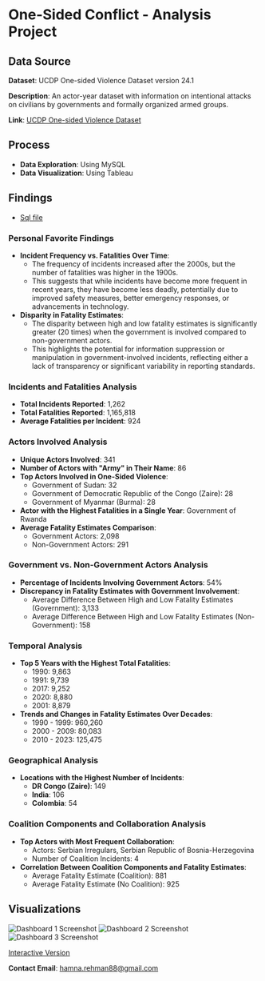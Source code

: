 
# One-Sided Conflict - Analysis Project

## Data Source
**Dataset**: UCDP One-sided Violence Dataset version 24.1  

**Description**: An actor-year dataset with information on intentional attacks on civilians by governments and formally organized armed groups.  

**Link**: [UCDP One-sided Violence Dataset](https://ucdp.uu.se/downloads/index.html#candidate)

## Process
- **Data Exploration**: Using MySQL
- **Data Visualization**: Using Tableau
  
## Findings

- [Sql file](https://github.com/ham-na/sql-dump/blob/main/One_sided_conflict.sql)

### Personal Favorite Findings
- **Incident Frequency vs. Fatalities Over Time**: 
  - The frequency of incidents increased after the 2000s, but the number of fatalities was higher in the 1900s.
  - This suggests that while incidents have become more frequent in recent years, they have become less deadly, potentially due to improved safety measures, better emergency responses, or advancements in technology.
- **Disparity in Fatality Estimates**:
  - The disparity between high and low fatality estimates is significantly greater (20 times) when the government is involved compared to non-government actors.
  - This highlights the potential for information suppression or manipulation in government-involved incidents, reflecting either a lack of transparency or significant variability in reporting standards.

### Incidents and Fatalities Analysis

- **Total Incidents Reported**: 1,262
- **Total Fatalities Reported**: 1,165,818
- **Average Fatalities per Incident**: 924

### Actors Involved Analysis

- **Unique Actors Involved**: 341
- **Number of Actors with "Army" in Their Name**: 86
- **Top Actors Involved in One-Sided Violence**:
  - Government of Sudan: 32
  - Government of Democratic Republic of the Congo (Zaire): 28
  - Government of Myanmar (Burma): 28
- **Actor with the Highest Fatalities in a Single Year**: Government of Rwanda
- **Average Fatality Estimates Comparison**:
  - Government Actors: 2,098
  - Non-Government Actors: 291

### Government vs. Non-Government Actors Analysis

- **Percentage of Incidents Involving Government Actors**: 54%
- **Discrepancy in Fatality Estimates with Government Involvement**:
  - Average Difference Between High and Low Fatality Estimates (Government): 3,133
  - Average Difference Between High and Low Fatality Estimates (Non-Government): 158

### Temporal Analysis

- **Top 5 Years with the Highest Total Fatalities**:
  - 1990: 9,863
  - 1991: 9,739
  - 2017: 9,252
  - 2020: 8,880
  - 2001: 8,879
- **Trends and Changes in Fatality Estimates Over Decades**:
  - 1990 - 1999: 960,260
  - 2000 - 2009: 80,083
  - 2010 - 2023: 125,475

### Geographical Analysis

- **Locations with the Highest Number of Incidents**:
  - **DR Congo (Zaire)**: 149
  - **India**: 106
  - **Colombia**: 54

### Coalition Components and Collaboration Analysis

- **Top Actors with Most Frequent Collaboration**:
  - Actors: Serbian Irregulars, Serbian Republic of Bosnia-Herzegovina
  - Number of Coalition Incidents: 4
- **Correlation Between Coalition Components and Fatality Estimates**:
  - Average Fatality Estimate (Coalition): 881
  - Average Fatality Estimate (No Coalition): 925

## Visualizations

![Dashboard 1 Screenshot](https://github.com/ham-na/sql-dump/blob/main/Number%20of%20incidents%20per%20year.png?raw=true)
![Dashboard 2 Screenshot](https://github.com/ham-na/sql-dump/blob/main/Number%20of%20incidents%20per%20location.png?raw=true)
![Dashboard 3 Screenshot](https://github.com/ham-na/sql-dump/blob/main/Fatality%20density.png?raw=true)

[Interactive Version](https://public.tableau.com/views/One-sidedconflictanalysis2/Dashboard12?:language=en-US&:sid=&:display_count=n&:origin=viz_share_link)

**Contact Email**: hamna.rehman88@gmail.com
